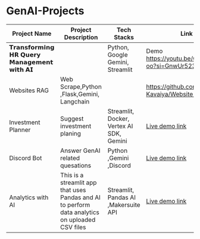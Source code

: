 # GenAI-Projects

| Project Name | Project Description | Tech Stacks | Link | Blog |
|---|---|---|---|------|
| 𝗧𝗿𝗮𝗻𝘀𝗳𝗼𝗿𝗺𝗶𝗻𝗴 𝗛𝗥 𝗤𝘂𝗲𝗿𝘆 𝗠𝗮𝗻𝗮𝗴𝗲𝗺𝗲𝗻𝘁 𝘄𝗶𝘁𝗵 𝗔𝗜 | | Python, Google Gemini, Streamlit | Demo https://youtu.be/GN_zE5FG-oo?si=GnwUr523wjFCW9i7 | https://www.linkedin.com/pulse/transforming-hr-query-management-ai-genai-guru-oxknf/?trackingId=94A0nJvYXYY1BebVK5Y84Q%3D%3D |
| Websites RAG |Web Scrape,Python ,Flask,Gemini, Langchain| |https://github.com/Yash-Kavaiya/Website-RAG |
| Investment Planner | Suggest investment planing  | Streamlit, Docker, Vertex AI SDK, Gemini | [Live demo link](https://youtu.be/OPDg4K8Ft9E?si=QiKrNPZ0ORhfVdSB) |
| Discord Bot | Answer GenAI related quesations |Python ,Gemini ,Discord |[Live demo link](https://youtu.be/cGjR4ExG7zo?si=p8dWQWhlCwHr3JbN)|
| Analytics with AI  | This is a streamlit app that uses Pandas and AI to perform data analytics on uploaded CSV files | Streamlit, Pandas AI ,Makersuite API | [Live demo link](pandas-ai-website.streamlit.app/)  |
